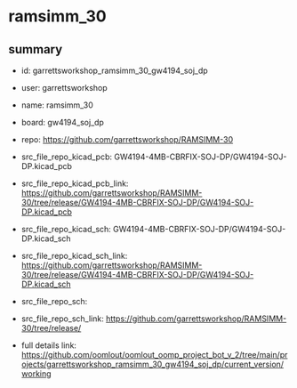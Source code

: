 # ramsimm_30
 
## summary 
* id: garrettsworkshop_ramsimm_30_gw4194_soj_dp
* user: garrettsworkshop
* name: ramsimm_30
* board: gw4194_soj_dp
* repo: https://github.com/garrettsworkshop/RAMSIMM-30
* src_file_repo_kicad_pcb: GW4194-4MB-CBRFIX-SOJ-DP/GW4194-SOJ-DP.kicad_pcb
* src_file_repo_kicad_pcb_link: https://github.com/garrettsworkshop/RAMSIMM-30/tree/release/GW4194-4MB-CBRFIX-SOJ-DP/GW4194-SOJ-DP.kicad_pcb
* src_file_repo_kicad_sch: GW4194-4MB-CBRFIX-SOJ-DP/GW4194-SOJ-DP.kicad_sch
* src_file_repo_kicad_sch_link: https://github.com/garrettsworkshop/RAMSIMM-30/tree/release/GW4194-4MB-CBRFIX-SOJ-DP/GW4194-SOJ-DP.kicad_sch

* src_file_repo_sch: 
* src_file_repo_sch_link: https://github.com/garrettsworkshop/RAMSIMM-30/tree/release/
* full details link: https://github.com/oomlout/oomlout_oomp_project_bot_v_2/tree/main/projects/garrettsworkshop_ramsimm_30_gw4194_soj_dp/current_version/working  






